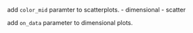 add `color_mid` paramter to scatterplots.
    - dimensional
    - scatter

add `on_data` parameter to dimensional plots.

